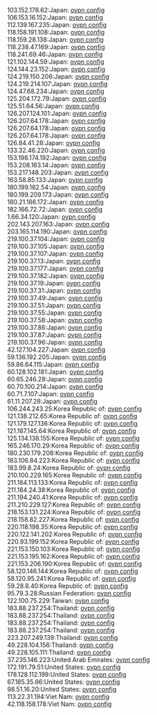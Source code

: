 103.152.178.62:Japan: [ovpn config](vpn/103_152_178_62.ovpn)  
106.153.16.152:Japan: [ovpn config](vpn/106_153_16_152.ovpn)  
112.139.167.235:Japan: [ovpn config](vpn/112_139_167_235.ovpn)  
118.158.191.108:Japan: [ovpn config](vpn/118_158_191_108.ovpn)  
118.159.28.138:Japan: [ovpn config](vpn/118_159_28_138.ovpn)  
118.238.47.169:Japan: [ovpn config](vpn/118_238_47_169.ovpn)  
118.241.69.46:Japan: [ovpn config](vpn/118_241_69_46.ovpn)  
121.102.144.59:Japan: [ovpn config](vpn/121_102_144_59.ovpn)  
124.144.23.152:Japan: [ovpn config](vpn/124_144_23_152.ovpn)  
124.219.150.206:Japan: [ovpn config](vpn/124_219_150_206.ovpn)  
124.219.214.107:Japan: [ovpn config](vpn/124_219_214_107.ovpn)  
124.47.68.234:Japan: [ovpn config](vpn/124_47_68_234.ovpn)  
125.204.172.79:Japan: [ovpn config](vpn/125_204_172_79.ovpn)  
125.51.64.56:Japan: [ovpn config](vpn/125_51_64_56.ovpn)  
126.207.124.101:Japan: [ovpn config](vpn/126_207_124_101.ovpn)  
126.207.64.178:Japan: [ovpn config](vpn/126_207_64_178.ovpn)  
126.207.64.178:Japan: [ovpn config](vpn/126_207_64_178.ovpn)  
126.207.64.178:Japan: [ovpn config](vpn/126_207_64_178.ovpn)  
126.84.41.28:Japan: [ovpn config](vpn/126_84_41_28.ovpn)  
133.32.46.220:Japan: [ovpn config](vpn/133_32_46_220.ovpn)  
153.198.174.192:Japan: [ovpn config](vpn/153_198_174_192.ovpn)  
153.208.163.14:Japan: [ovpn config](vpn/153_208_163_14.ovpn)  
153.217.148.203:Japan: [ovpn config](vpn/153_217_148_203.ovpn)  
163.58.85.133:Japan: [ovpn config](vpn/163_58_85_133.ovpn)  
180.199.182.54:Japan: [ovpn config](vpn/180_199_182_54.ovpn)  
180.199.209.173:Japan: [ovpn config](vpn/180_199_209_173.ovpn)  
180.21.186.172:Japan: [ovpn config](vpn/180_21_186_172.ovpn)  
182.166.72.72:Japan: [ovpn config](vpn/182_166_72_72.ovpn)  
1.66.34.120:Japan: [ovpn config](vpn/1_66_34_120.ovpn)  
202.143.207.163:Japan: [ovpn config](vpn/202_143_207_163.ovpn)  
203.165.114.190:Japan: [ovpn config](vpn/203_165_114_190.ovpn)  
219.100.37.104:Japan: [ovpn config](vpn/219_100_37_104.ovpn)  
219.100.37.105:Japan: [ovpn config](vpn/219_100_37_105.ovpn)  
219.100.37.107:Japan: [ovpn config](vpn/219_100_37_107.ovpn)  
219.100.37.13:Japan: [ovpn config](vpn/219_100_37_13.ovpn)  
219.100.37.177:Japan: [ovpn config](vpn/219_100_37_177.ovpn)  
219.100.37.182:Japan: [ovpn config](vpn/219_100_37_182.ovpn)  
219.100.37.19:Japan: [ovpn config](vpn/219_100_37_19.ovpn)  
219.100.37.31:Japan: [ovpn config](vpn/219_100_37_31.ovpn)  
219.100.37.49:Japan: [ovpn config](vpn/219_100_37_49.ovpn)  
219.100.37.51:Japan: [ovpn config](vpn/219_100_37_51.ovpn)  
219.100.37.55:Japan: [ovpn config](vpn/219_100_37_55.ovpn)  
219.100.37.58:Japan: [ovpn config](vpn/219_100_37_58.ovpn)  
219.100.37.86:Japan: [ovpn config](vpn/219_100_37_86.ovpn)  
219.100.37.87:Japan: [ovpn config](vpn/219_100_37_87.ovpn)  
219.100.37.96:Japan: [ovpn config](vpn/219_100_37_96.ovpn)  
42.127.104.227:Japan: [ovpn config](vpn/42_127_104_227.ovpn)  
59.136.192.205:Japan: [ovpn config](vpn/59_136_192_205.ovpn)  
59.86.64.115:Japan: [ovpn config](vpn/59_86_64_115.ovpn)  
60.128.102.181:Japan: [ovpn config](vpn/60_128_102_181.ovpn)  
60.65.246.28:Japan: [ovpn config](vpn/60_65_246_28.ovpn)  
60.70.100.214:Japan: [ovpn config](vpn/60_70_100_214.ovpn)  
60.71.7.107:Japan: [ovpn config](vpn/60_71_7_107.ovpn)  
61.11.207.28:Japan: [ovpn config](vpn/61_11_207_28.ovpn)  
106.244.243.25:Korea Republic of: [ovpn config](vpn/106_244_243_25.ovpn)  
121.138.212.65:Korea Republic of: [ovpn config](vpn/121_138_212_65.ovpn)  
121.179.127.136:Korea Republic of: [ovpn config](vpn/121_179_127_136.ovpn)  
121.187.145.64:Korea Republic of: [ovpn config](vpn/121_187_145_64.ovpn)  
125.134.138.155:Korea Republic of: [ovpn config](vpn/125_134_138_155.ovpn)  
165.246.170.29:Korea Republic of: [ovpn config](vpn/165_246_170_29.ovpn)  
180.230.179.208:Korea Republic of: [ovpn config](vpn/180_230_179_208.ovpn)  
183.106.84.223:Korea Republic of: [ovpn config](vpn/183_106_84_223.ovpn)  
183.99.8.24:Korea Republic of: [ovpn config](vpn/183_99_8_24.ovpn)  
210.100.229.165:Korea Republic of: [ovpn config](vpn/210_100_229_165.ovpn)  
211.184.113.133:Korea Republic of: [ovpn config](vpn/211_184_113_133.ovpn)  
211.184.24.38:Korea Republic of: [ovpn config](vpn/211_184_24_38.ovpn)  
211.194.240.41:Korea Republic of: [ovpn config](vpn/211_194_240_41.ovpn)  
211.210.229.127:Korea Republic of: [ovpn config](vpn/211_210_229_127.ovpn)  
218.153.131.224:Korea Republic of: [ovpn config](vpn/218_153_131_224.ovpn)  
218.158.82.227:Korea Republic of: [ovpn config](vpn/218_158_82_227.ovpn)  
220.118.198.35:Korea Republic of: [ovpn config](vpn/220_118_198_35.ovpn)  
220.122.141.202:Korea Republic of: [ovpn config](vpn/220_122_141_202.ovpn)  
220.93.199.152:Korea Republic of: [ovpn config](vpn/220_93_199_152.ovpn)  
221.153.150.103:Korea Republic of: [ovpn config](vpn/221_153_150_103.ovpn)  
221.153.195.162:Korea Republic of: [ovpn config](vpn/221_153_195_162.ovpn)  
221.153.206.190:Korea Republic of: [ovpn config](vpn/221_153_206_190.ovpn)  
58.120.146.144:Korea Republic of: [ovpn config](vpn/58_120_146_144.ovpn)  
58.120.95.241:Korea Republic of: [ovpn config](vpn/58_120_95_241.ovpn)  
59.28.8.40:Korea Republic of: [ovpn config](vpn/59_28_8_40.ovpn)  
95.79.3.28:Russian Federation: [ovpn config](vpn/95_79_3_28.ovpn)  
122.100.75.229:Taiwan: [ovpn config](vpn/122_100_75_229.ovpn)  
183.88.237.254:Thailand: [ovpn config](vpn/183_88_237_254.ovpn)  
183.88.237.254:Thailand: [ovpn config](vpn/183_88_237_254.ovpn)  
183.88.237.254:Thailand: [ovpn config](vpn/183_88_237_254.ovpn)  
183.88.237.254:Thailand: [ovpn config](vpn/183_88_237_254.ovpn)  
223.207.249.139:Thailand: [ovpn config](vpn/223_207_249_139.ovpn)  
49.228.104.156:Thailand: [ovpn config](vpn/49_228_104_156.ovpn)  
49.228.105.111:Thailand: [ovpn config](vpn/49_228_105_111.ovpn)  
37.235.146.223:United Arab Emirates: [ovpn config](vpn/37_235_146_223.ovpn)  
172.191.79.51:United States: [ovpn config](vpn/172_191_79_51.ovpn)  
178.128.112.199:United States: [ovpn config](vpn/178_128_112_199.ovpn)  
67.185.35.66:United States: [ovpn config](vpn/67_185_35_66.ovpn)  
98.51.16.20:United States: [ovpn config](vpn/98_51_16_20.ovpn)  
113.22.31.194:Viet Nam: [ovpn config](vpn/113_22_31_194.ovpn)  
42.118.158.178:Viet Nam: [ovpn config](vpn/42_118_158_178.ovpn)  
